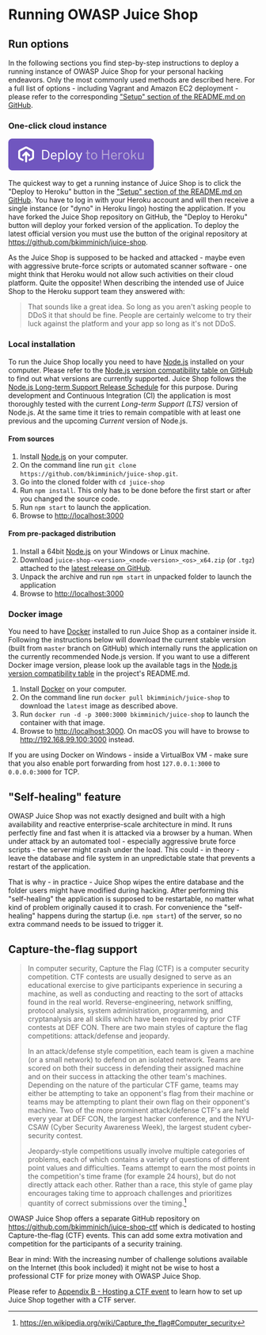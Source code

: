 # Running OWASP Juice Shop

## Run options

In the following sections you find step-by-step instructions to deploy a
running instance of OWASP Juice Shop for your personal hacking
endeavors. Only the most commonly used methods are described here. For a
full list of options - including Vagrant and Amazon EC2 deployment -
please refer to the corresponding
["Setup" section of the README.md on GitHub](https://github.com/bkimminich/juice-shop#setup).

### One-click cloud instance

!["Deploy to Heroku" button](img/deploy-to-heroku.svg)

The quickest way to get a running instance of Juice Shop is to click the
"Deploy to Heroku" button in the
["Setup" section of the README.md on GitHub](https://github.com/bkimminich/juice-shop#deploy-on-heroku-free-0month-dyno).
You have to log in with your Heroku account and will then receive a
single instance (or "dyno" in Heroku lingo) hosting the application. If
you have forked the Juice Shop repository on GitHub, the "Deploy to
Heroku" button will deploy your forked version of the application. To
deploy the latest official version you must use the button of the
original repository at https://github.com/bkimminich/juice-shop.

As the Juice Shop is supposed to be hacked and attacked - maybe even
with aggressive brute-force scripts or automated scanner software - one
might think that Heroku would not allow such activities on their cloud
platform. Quite the opposite! When describing the intended use of Juice
Shop to the Heroku support team they answered with:

> That sounds like a great idea. So long as you aren't asking people to
> DDoS it that should be fine. People are certainly welcome to try their
> luck against the platform and your app so long as it's not DDoS.

### Local installation

To run the Juice Shop locally you need to have
[Node.js](http://nodejs.org/) installed on your computer. Please refer
to the
[Node.js version compatibility table on GitHub](https://github.com/bkimminich/juice-shop#nodejs-version-compatibility)
to find out what versions are currently supported. Juice Shop follows
the
[Node.js Long-term Support Release Schedule](https://github.com/nodejs/LTS)
for this purpose. During development and Continuous Integration (CI) the
application is most thoroughly tested with the current _Long-term
Support (LTS)_ version of Node.js. At the same time it tries to remain
compatible with at least one previous and the upcoming _Current_ version
of Node.js.

#### From sources

1. Install [Node.js](http://nodejs.org/) on your computer.
2. On the command line run `git clone
   https://github.com/bkimminich/juice-shop.git`.
3. Go into the cloned folder with `cd juice-shop`
4. Run `npm install`. This only has to be done before the first start or
   after you changed the source code.
5. Run `npm start` to launch the application.
6. Browse to <http://localhost:3000>

#### From pre-packaged distribution

1. Install a 64bit [Node.js](http://nodejs.org/) on your Windows or
   Linux machine.
2. Download `juice-shop-<version>_<node-version>_<os>_x64.zip` (or
   `.tgz`) attached to the
   [latest release on GitHub](https://github.com/bkimminich/juice-shop/releases/latest).
3. Unpack the archive and run `npm start` in unpacked folder to launch
   the application
4. Browse to <http://localhost:3000>

### Docker image

You need to have [Docker](https://www.docker.com/) installed to run
Juice Shop as a container inside it. Following the instructions below
will download the current stable version (built from `master` branch on
GitHub) which internally runs the application on the currently
recommended Node.js version. If you want to use a different Docker image
version, please look up the available tags in the
[Node.js version compatibility table](https://github.com/bkimminich/juice-shop#nodejs-version-compatibility)
in the project's README.md.

1. Install [Docker](https://www.docker.com/) on your computer.
2. On the command line run `docker pull bkimminich/juice-shop` to
   download the `latest` image as described above.
3. Run `docker run -d -p 3000:3000 bkimminich/juice-shop` to launch the
   container with that image.
4. Browse to <http://localhost:3000>. On macOS you will have to browse
   to <http://192.168.99.100:3000> instead.

If you are using Docker on Windows - inside a VirtualBox VM - make sure
that you also enable port forwarding from host `127.0.0.1:3000` to
`0.0.0.0:3000` for TCP.

## "Self-healing" feature

OWASP Juice Shop was not exactly designed and built with a high
availability and reactive enterprise-scale architecture in mind. It runs
perfectly fine and fast when it is attacked via a browser by a human.
When under attack by an automated tool - especially aggressive brute
force scripts - the server might crash under the load. This could - in
theory - leave the database and file system in an unpredictable state
that prevents a restart of the application.

That is why - in practice - Juice Shop wipes the entire database and the
folder users might have modified during hacking. After performing this
"self-healing" the application is supposed to be restartable, no matter
what kind of problem originally caused it to crash. For convenience the
"self-healing" happens during the startup (i.e. `npm start`) of the
server, so no extra command needs to be issued to trigger it.

## Capture-the-flag support

> In computer security, Capture the Flag (CTF) is a computer security
> competition. CTF contests are usually designed to serve as an
> educational exercise to give participants experience in securing a
> machine, as well as conducting and reacting to the sort of attacks
> found in the real world. Reverse-engineering, network sniffing,
> protocol analysis, system administration, programming, and
> cryptanalysis are all skills which have been required by prior CTF
> contests at DEF CON. There are two main styles of capture the flag
> competitions: attack/defense and jeopardy.
>
> In an attack/defense style competition, each team is given a machine
> (or a small network) to defend on an isolated network. Teams are
> scored on both their success in defending their assigned machine and
> on their success in attacking the other team's machines. Depending on
> the nature of the particular CTF game, teams may either be attempting
> to take an opponent's flag from their machine or teams may be
> attempting to plant their own flag on their opponent's machine. Two of
> the more prominent attack/defense CTF's are held every year at DEF
> CON, the largest hacker conference, and the NYU-CSAW (Cyber Security
> Awareness Week), the largest student cyber-security contest.
>
> Jeopardy-style competitions usually involve multiple categories of
> problems, each of which contains a variety of questions of different
> point values and difficulties. Teams attempt to earn the most points
> in the competition's time frame (for example 24 hours), but do not
> directly attack each other. Rather than a race, this style of game
> play encourages taking time to approach challenges and prioritizes
> quantity of correct submissions over the timing.[^1]

OWASP Juice Shop offers a separate GitHub repository on
<https://github.com/bkimminich/juice-shop-ctf> which is dedicated to
hosting Capture-the-flag (CTF) events. This can add some extra
motivation and competition for the participants of a security training.

Bear in mind: With the increasing number of challenge solutions
available on the Internet (this book included) it might not be wise to
host a professional CTF for prize money with OWASP Juice Shop.

Please refer to [Appendix B - Hosting a CTF event](../appendix/ctf.md)
to learn how to set up Juice Shop together with a CTF server.

[^1]: https://en.wikipedia.org/wiki/Capture_the_flag#Computer_security